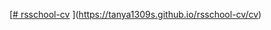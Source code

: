 [[# rsschool-cv](https://tanya1309s.github.io/rsschool-cv/cv)
](https://tanya1309s.github.io/rsschool-cv/cv)
